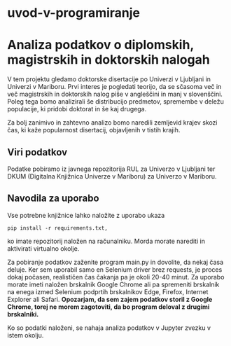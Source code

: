 # uvod-v-programiranje
# Analiza podatkov o diplomskih, magistrskih in doktorskih nalogah

V tem projektu gledamo doktorske disertacije po Univerzi v Ljubljani in Univerzi v Mariboru. Prvi interes je pogledati teorijo, da se sčasoma več in več magistrskih in doktorskih nalog piše v angleščini in manj v slovenščini. Poleg tega bomo analizirali še distribucijo predmetov, spremembe v deležu populacije, ki pridobi doktorat in še kaj drugega.

Za bolj zanimivo in zahtevno analizo bomo naredili zemljevid krajev skozi čas, ki kaže popularnost disertacij, objavljenih v tistih krajih.

## Viri podatkov

Podatke pobiramo iz javnega repozitorija RUL za Univerzo v Ljubljani ter DKUM (Digitalna Knjižnica Univerze v Mariboru) za Univerzo v Mariboru.

## Navodila za uporabo

Vse potrebne knjižnice lahko naložite z uporabo ukaza
```
pip install -r requirements.txt,
```
ko imate repozitorij naložen na računalniku. Morda morate narediti in aktivirati virtualno okolje.

Za pobiranje podatkov zaženite program main.py in dovolite, da nekaj časa deluje. Ker sem uporabil samo en Selenium driver brez requests, je proces dokaj počasen, realističen čas čakanja pa je okoli 20-40 minut. Za uporabo morate imeti naložen brskalnik Google Chrome ali pa spremeniti brskalnik na enega izmed Selenium podprtih brskalnikov Edge, Firefox, Internet Explorer ali Safari. **Opozarjam, da sem zajem podatkov storil z Google Chrome, torej ne morem zagotoviti, da bo program deloval z drugimi brskalniki.**

Ko so podatki naloženi, se nahaja analiza podatkov v Jupyter zvezku v istem okolju.